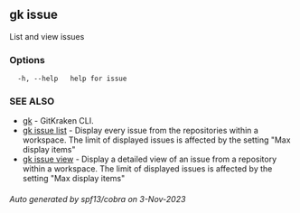 ## gk issue

List and view issues

### Options

```
  -h, --help   help for issue
```

### SEE ALSO

* [gk](gk.md)	 - GitKraken CLI.
* [gk issue list](gk_issue_list.md)	 - Display every issue from the repositories within a workspace.
The limit of displayed issues is affected by the setting "Max display items"
* [gk issue view](gk_issue_view.md)	 - Display a detailed view of an issue from a repository within a workspace.
The limit of displayed issues is affected by the setting "Max display items"

###### Auto generated by spf13/cobra on 3-Nov-2023

